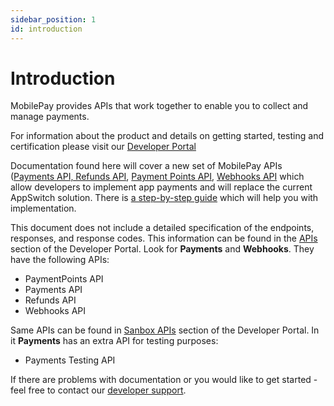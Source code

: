 ```yaml
---
sidebar_position: 1
id: introduction
---
```


# Introduction

MobilePay provides APIs that work together to enable you to collect and manage payments.

For information about the product and details on getting started, testing and certification please visit our [Developer Portal](https://developer.mobilepay.dk/products/)

Documentation found here will cover a new set of MobilePay APIs ([Payments API, Refunds API](/docs/payments-refunds/overview), [Payment Points API](/docs/payment-points-api), [Webhooks API](/docs/webhooks-api) which allow developers to implement app payments and will replace the current AppSwitch solution. There is [a step-by-step guide](/docs/guides/app-payments/how-it-works) which will help you with implementation.

This document does not include a detailed specification of the endpoints, responses, and response codes. This information can be found in the [APIs](https://developer.mobilepay.dk/product/) section of the Developer Portal. Look for **Payments** and **Webhooks**. They have the following APIs:
- PaymentPoints API
- Payments API
- Refunds API
- Webhooks API

Same APIs can be found in [Sanbox APIs](https://sandbox-developer.mobilepay.dk/product) section of the Developer Portal. In it **Payments** has an extra API for testing purposes:
- Payments Testing API

If there are problems with documentation or you would like to get started - feel free to contact our [developer support](mailto:developer@mobilepay.dk).